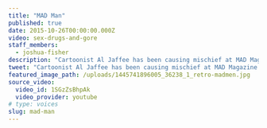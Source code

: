 ```yaml
---
title: "MAD Man"
published: true
date: 2015-10-26T00:00:00.000Z
video: sex-drugs-and-gore
staff_members:
  - joshua-fisher
description: "Cartoonist Al Jaffee has been causing mischief at MAD Magazine for decades and at 94-years-old, he's as irreverent as ever. A new series of Retro Report short docs produced for Facebook."
tweet: "Cartoonist Al Jaffee has been causing mischief at MAD Magazine for decades and at 94-years-old, he's as irreverent as ever. A new series of Retro Report short docs produced for Facebook."
featured_image_path: /uploads/1445741896005_36238_1_retro-madmen.jpg
source_video:
  video_id: 1SGzZsBhpAk
  video_provider: youtube
# type: voices
slug: mad-man
---
```

